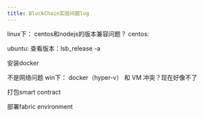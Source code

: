 ```yaml
---
title: BlockChain实验问题log
---
```

linux下：
centos和nodejs的版本兼容问题？
centos:

ubuntu:
查看版本：lsb_release -a

安装docker


不是网络问题
win下：
docker（hyper-v） 和 VM 冲突？现在好像不了

打包smart contract

部署fabric environment